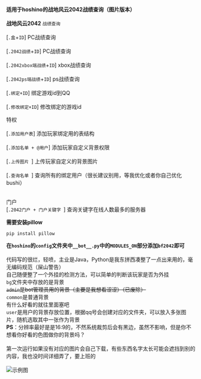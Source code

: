 **适用于hoshino的战地风云2042战绩查询（图片版本）**
<br><br>
****战地风云2042****
`战绩查询`<br><br>
[`.盒`+`ID`] PC战绩查询<br><br>
[`.2042战绩`+`ID`] PC战绩查询<br><br>
[`.2042xbox端战绩`+`ID`] xbox战绩查询<br><br>
[`.2042ps端战绩`+`ID`] ps战绩查询<br><br>
[`.绑定+ID`] 绑定游戏id到QQ<br><br>
[`.修改绑定+ID`] 修改绑定的游戏id

特权<br><br>
[`.添加用户表`] 添加玩家绑定用的表结构<br><br>
[`.添加名单 + @用户`] 添加玩家自定义背景权限<br><br>
[`.上传图片 `] 上传玩家自定义的背景图片<br><br>
[`.查询名单 `] 查询所有的绑定用户（很长建议别用，等我优化或者你自己优化bushi）

<br>门户<br>
[`.2042门户 + 门户关键字 `] 查询关键字在线人数最多的服务器

**需要安装pillow**

    pip install pillow

**在`hoshino`的`config`文件夹中`__bot__.py`中的`MODULES_ON`部分添加`bf2042`即可**
<br><br>
代码写的很烂，轻喷，主业是Java，Python是我东拼西凑整了一点出来用的，毫无编码规范（屎山警告）
<br>自己随便整了一个外挂的检测方法，可以简单的判断该玩家是否为外挂<br>
`bg`文件夹中存放的是背景<br>
~~`admin`是bot管理员用的背景（主要是我想看涩涩）（已废除）~~<br>
`common`是普通背景<br>有什么好看的就往里面塞吧<br>
`user`是用户的背景存放位置，根据qq号会创建对应的文件夹，可以放入多张图片，随机选取其中一张作为背景
<br>**PS**：分辨率最好是是16:9的，不然系统裁剪后会有黑边，虽然不影响，但是你不想看你好看的色图做你的背景吗？<br>
<br>第一次运行如果没有对应的图片会自己下载，有些东西名字太长可能会遮挡到别的内容，我也没时间详细弄了，要上班的
<br><br>
![示例图](https://sansenhoshi.site/upload/battleinfo.png)
